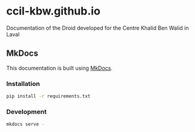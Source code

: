 # ccil-kbw.github.io

Documentation of the Droid developed for the Centre Khalid Ben Walid in Laval

## MkDocs

This documentation is built using [MkDocs](https://www.mkdocs.org/).

### Installation

```bash
pip install -r requirements.txt
```

### Development

```bash
mkdocs serve -
```

